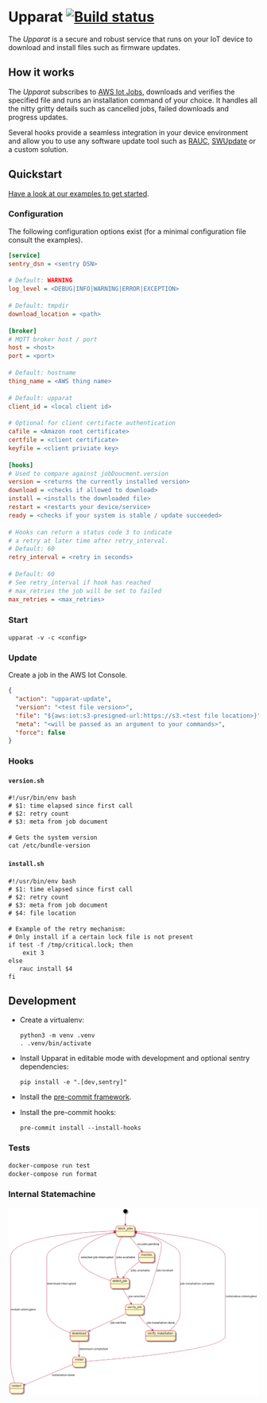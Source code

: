 # Upparat [![Build status](https://badge.buildkite.com/6bea55b122e71fbed1753df01ba0c9df0c0f0cfe111d2589fb.svg)](https://buildkite.com/caru/upparat)

The _Upparat_ is a secure and robust service that runs on your
IoT device to download and install files such as firmware updates.

## How it works

The _Upparat_ subscribes to [AWS Iot Jobs](https://docs.aws.amazon.com/en_pv/iot/latest/developerguide/iot-jobs.html),
downloads and verifies the specified file and runs an installation command of your
choice. It handles all the nitty gritty details such as cancelled jobs,
failed downloads and progress updates.

Several hooks provide a seamless integration in your device environment and allow you
to use any software update tool such as [RAUC](https://github.com/rauc/rauc),
[SWUpdate](https://github.com/sbabic/swupdate) or a custom solution.

## Quickstart

[Have a look at our examples to get started](./misc/examples/README.md).

### Configuration

The following configuration options exist
(for a minimal configuration file consult the examples).

```ini
[service]
sentry_dsn = <sentry DSN>

# Default: WARNING
log_level = <DEBUG|INFO|WARNING|ERROR|EXCEPTION>

# Default: tmpdir
download_location = <path>

[broker]
# MQTT broker host / port
host = <host>
port = <port>

# Default: hostname
thing_name = <AWS thing name>

# Default: upparat
client_id = <local client id>

# Optional for client certifacte authentication
cafile = <Amazon root certificate>
certfile = <client certificate>
keyfile = <client priviate key>

[hooks]
# Used to compare against jobDoucment.version
version = <returns the currently installed version>
download = <checks if allowed to download>
install = <installs the downloaded file>
restart = <restarts your device/service>
ready = <checks if your system is stable / update succeeded>

# Hooks can return a status code 3 to indicate
# a retry at later time after retry_interval.
# Default: 60
retry_interval = <retry in seconds>

# Default: 60
# See retry_interval if hook has reached
# max_retries the job will be set to failed
max_retries = <max_retries>
```

### Start

`upparat -v -c <config>`

### Update

Create a job in the AWS Iot Console.

```json
{
  "action": "upparat-update",
  "version": "<test file version>",
  "file": "${aws:iot:s3-presigned-url:https://s3.<test file location>}",
  "meta": "<will be passed as an argument to your commands>",
  "force": false
}
```

### Hooks

#### `version.sh`

```
#!/usr/bin/env bash
# $1: time elapsed since first call
# $2: retry count
# $3: meta from job document

# Gets the system version
cat /etc/bundle-version
```

#### `install.sh`

```
#!/usr/bin/env bash
# $1: time elapsed since first call
# $2: retry count
# $3: meta from job document
# $4: file location

# Example of the retry mechanism:
# Only install if a certain lock file is not present
if test -f /tmp/critical.lock; then
    exit 3
else
   rauc install $4
fi
```

## Development

- Create a virtualenv:

  ```
  python3 -m venv .venv
  . .venv/bin/activate
  ```

- Install Upparat in editable mode with development and optional sentry dependencies:

  ```
  pip install -e ".[dev,sentry]"
  ```

- Install the [pre-commit framework](https://pre-commit.com/#install).

- Install the pre-commit hooks:
  ```
  pre-commit install --install-hooks
  ```

### Tests

```bash
docker-compose run test
docker-compose run format
```

### Internal Statemachine

![statemachine](./docs/statemachine.png)
